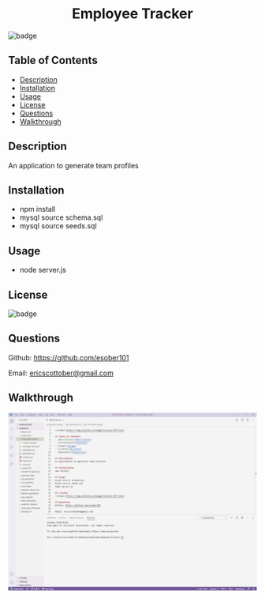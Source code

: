 <h1 align="center"> Employee Tracker </h1>

![badge](https://img.shields.io/badge/license-MIT-blue)

## Table of Contents
- [Description](#description)
- [Installation](#install)
- [Usage](#usage)
- [License](#license)
- [Questions](#questions)
- [Walkthrough](#walkthrough)

## Description
An application to generate team profiles

## Installation
- npm install
- mysql source schema.sql
- mysql source seeds.sql

## Usage

- node server.js

## License
![badge](https://img.shields.io/badge/license-MIT-blue)

## Questions
Github: https://github.com/esober101

Email: ericscottober@gmail.com

## Walkthrough
  
![](employee-tracker.gif)